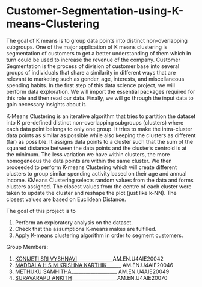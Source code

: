 # Customer-Segmentation-using-K-means-Clustering
The goal of K means is to group data points into distinct non-overlapping subgroups. One of the major application of K means clustering is segmentation of customers to get a better understanding of them which in turn could be used to increase the revenue of the company. Customer Segmentation is the process of division of customer base into several groups of individuals that share a similarity in different ways that are relevant to marketing such as gender, age, interests, and miscellaneous spending habits. In the first step of this data science project, we will perform data exploration. We will import the essential packages required for this role and then read our data. Finally, we will go through the input data to gain necessary insights about it.

K-Means Clustering is an iterative algorithm that tries to partition the dataset into K pre-defined distinct non-overlapping subgroups (clusters) where each data point belongs to only one group. It tries to make the intra-cluster data points as similar as possible while also keeping the clusters as different (far) as possible. It assigns data points to a cluster such that the sum of the squared distance between the data points and the cluster’s centroid is at the minimum. The less variation we have within clusters, the more homogeneous the data points are within the same cluster. We then proceeded to perform K-means Clustering which will create different clusters to group similar spending activity based on their age and annual income. KMeans Clustering selects random values from the data and forms clusters assigned. The closest values from the centre of each cluster were taken to update the cluster and reshape the plot (just like k-NN). The closest values are based on Euclidean Distance.

The goal of this project is to 
   1. Perform an exploratory analysis on the dataset.
   2. Check that the assumptions K-means makes are fulfilled.
   3. Apply K-means clustering algorithm in order to segment customers.
   
Group Members:
   1. [KONIJETI SRI VYSHNAVI](https://github.com/srivyshnavikonijeti)_______________AM.EN.U4AIE20042
   2. [MADDALA H S M KRISHNA KARTHIK](https://github.com/karthik1124)______ AM.EN.U4AIE20046
   3. [METHUKU SAMHITHA](https://github.com/METHUKUSAMHITHA)___________________ AM.EN.U4AIE20049
   4. [SURAVARAPU ANKITH](https://github.com/Ankith-Suravarapu)___________________AM.EN.U4AIE20070
